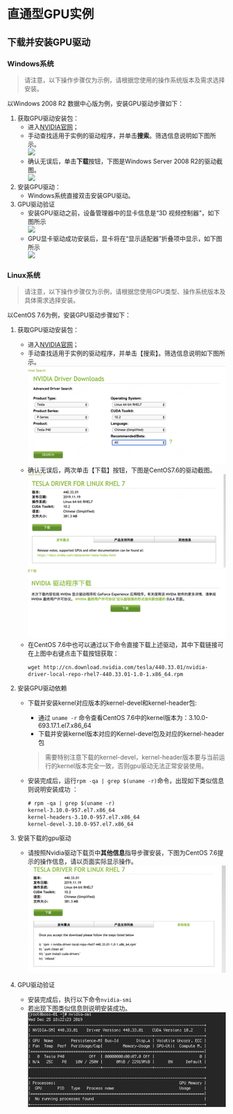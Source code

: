 # 直通型GPU实例


## 下载并安装GPU驱动

### Windows系统


> 请注意，以下操作步骤仅为示例，请根据您使用的操作系统版本及需求选择安装。

以Windows 2008 R2 数据中心版为例，安装GPU驱动步骤如下：

1. 获取GPU驱动安装包：
	* 进入[NVIDIA官网](https://www.nvidia.com/Download/Find.aspx)；
	* 手动查找适用于实例的驱动程序，并单击**搜索**。筛选信息说明如下图所示。<br>![](../../../../../../image/vm/GPUdriver1.png)
	* 确认无误后，单击**下载**按钮，下图是Windows Server 2008 R2的驱动截图。<br>![](../../../../../../image/vm/GPUdriver2.png)
2. 安装GPU驱动：
	* Windows系统直接双击安装GPU驱动。
3. GPU驱动验证
	* 安装GPU驱动之前，设备管理器中的显卡信息是“3D 视频控制器”，如下图所示<br>![](../../../../../../image/vm/GPUdriver3.png)
	* GPU显卡驱动成功安装后，显卡将在“显示适配器”折叠项中显示，如下图所示<br>![](../../../../../../image/vm/GPUdriver4.png)

### Linux系统

> 请注意，以下操作步骤仅为示例，请根据您使用GPU类型、操作系统版本及具体需求选择安装。
		
以CentOS 7.6为例，安装GPU驱动步骤如下：

1. 获取GPU驱动安装包：
	* 进入[NVIDIA官网](https://www.nvidia.com/Download/Find.aspx)；
	* 手动查找适用于实例的驱动程序，并单击【搜索】。筛选信息说明如下图所示。<br>![](../../../../../../image/vm/GPUdriver5new.png)
	* 确认无误后，两次单击【下载】按钮，下图是CentOS7.6的驱动截图。<br>![](../../../../../../image/vm/GPUdriver6new.png)<br>![](../../../../../../image/vm/GPUdriver6nnew.png)
	* 在CentOS 7.6中也可以通过以下命令直接下载上述驱动，其中下载链接可在上图中右键点击下载按钮获取：<br>
		```Shell
		wget http://cn.download.nvidia.com/tesla/440.33.01/nvidia-driver-local-repo-rhel7-440.33.01-1.0-1.x86_64.rpm
		```
	
2. 安装GPU驱动依赖
	* 下载并安装kernel对应版本的kernel-devel和kernel-header包:
		* 通过 `uname -r` 命令查看CentOS 7.6中的kernel版本为：3.10.0-693.17.1.el7.x86_64
		* 下载并安装kernel版本对应的Kernel-devel包及对应的kernel-header包
		
		> 需要特别注意下载的kernel-devel，kernel-header版本要与当前运行的kernel版本完全一致，否则gpu驱动无法正常安装使用。
		
	* 安装完成后，运行`rpm -qa | grep $(uname -r)`命令，出现如下类似信息则说明安装成功 ：
		
		```Shell
		# rpm -qa | grep $(uname -r)
		kernel-3.10.0-957.el7.x86_64
		kernel-headers-3.10.0-957.el7.x86_64
		kernel-devel-3.10.0-957.el7.x86_64
		```
		
3. 安装下载的gpu驱动
	* 请按照Nvidia驱动下载页中**其他信息**指导步骤安装，下图为CentOS 7.6提示的操作信息，请以页面实际显示操作。<br>![](../../../../../../image/vm/GPUdriver11.png)

4. GPU驱动验证
	* 安装完成后，执行以下命令`nvidia-smi`
	* 若出现下图类似信息则说明安装成功。<br><div align="center"><img src="../../../../../../image/vm/GPUdriver10new.png" width="700"></div>

	
